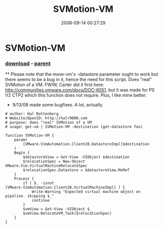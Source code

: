 ﻿---
pid:            584
poster:         halr9000
title:          SVMotion-VM
date:           2008-09-14 00:27:29
format:         posh
parent:         575
parent:         575

---

# SVMotion-VM

### [download](584.ps1) - [parent](575.md)

** Please note that the move-vm's -datastore parameter ought to work but there seems to be a bug in it, hence the need for this script.
Does "real" SVMotion of a VM. FWIW, Carter did it first here: http://communities.vmware.com/docs/DOC-6051, but it was made for PS V2 CTP2 which this function does not require. Plus, I like mine better.
* 9/13/08 made some bugfixes. A lot, actually.

```posh
# author: Hal Rottenberg
# Website/OpenID: http://halr9000.com
# purpose: does "real" SVMotion of a VM
# usage: get-vm | SVMotion-VM -destination (get-datastore foo)

function SVMotion-VM {
	param(
		[VMware.VimAutomation.Client20.DatastoreImpl]$destination
	)
	Begin {
		$datastoreView = Get-View -VIObject $destination
		$relocationSpec = New-Object VMware.Vim.VirtualMachineRelocateSpec
		$relocationSpec.Datastore = $datastoreView.MoRef
	}
	Process {
		if ( $_ -isnot [VMware.VimAutomation.Client20.VirtualMachineImpl] ) {
			Write-Warning "Expected virtual machine object on pipeline. skipping $_"
			continue
		}
		$vmView = Get-View -VIObject $_
		$vmView.RelocateVM_Task($relocationSpec)
	}
}
```
